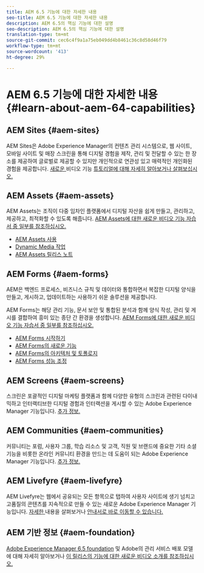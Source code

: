 ```yaml
---
title: AEM 6.5 기능에 대한 자세한 내용
seo-title: AEM 6.5 기능에 대한 자세한 내용
description: AEM 6.5의 핵심 기능에 대한 설명
seo-description: AEM 6.5의 핵심 기능에 대한 설명
translation-type: tm+mt
source-git-commit: cec6c4f9a1a75eb049dd4b8461c36c8d58d46f79
workflow-type: tm+mt
source-wordcount: '413'
ht-degree: 29%

---
```



# AEM 6.5 기능에 대한 자세한 내용 {#learn-about-aem-64-capabilities}

## AEM Sites {#aem-sites}

AEM Sites은 Adobe Experience Manager의 컨텐츠 관리 시스템으로, 웹 사이트, 모바일 사이트 및 매장 스크린을 통해 디지털 경험을 제작, 관리 및 전달할 수 있는 한 장소를 제공하여 글로벌로 제공할 수 있지만 개인적으로 연관성 있고 매력적인 개인화된 경험을 제공합니다. [새로운 ](http://www.adobe.com/marketing-cloud/enterprise-content-management/web-cms.html) 비디오 기능  [튜토리얼에 대해 자세히 알아보거나 살펴보십시오.](https://helpx.adobe.com/experience-manager/kt/sites/index/aem-6-5-sites.html)

## AEM Assets {#aem-assets}

AEM Assets는 조직이 다중 임차인 플랫폼에서 디지털 자산을 쉽게 만들고, 관리하고, 제공하고, 최적화할 수 있도록 해줍니다. [AEM Assets에 대한 새로운 비디오 기능 자습서 중 일부를 참조하십시오.](https://helpx.adobe.com/experience-manager/kt/assets/index/aem-6-4-assets.html)

* [AEM Assets 사용](/help/assets/manage-assets.md)
* [Dynamic Media 작업](/help/assets/dynamic-media.md)
* [AEM Assets 릴리스 노트](/help/release-notes/assets.md)

## AEM Forms {#aem-forms}

AEM은 백엔드 프로세스, 비즈니스 규칙 및 데이터와 통합하면서 복잡한 디지털 양식을 만들고, 게시하고, 업데이트하는 사용하기 쉬운 솔루션을 제공합니다.

AEM Forms는 해당 관리 기능, 문서 보안 및 통합된 분석과 함께 양식 작성, 관리 및 게시를 결합하여 흥미 있는 종단 간 환경을 생성합니다. [AEM Forms에 대한 새로운 비디오 기능 자습서 중 일부를 참조하십시오.](https://helpx.adobe.com/experience-manager/kt/forms/index/aem-6-5-forms.html)

* [AEM Forms 시작하기](/help/forms/using/introduction-aem-forms.md)
* [AEM Forms의 새로운 기능](/help/forms/using/whats-new.md)
* [AEM Forms의 아키텍처 및 토폴로지](/help/forms/using/aem-forms-architecture-deployment.md)
* [AEM Forms 성능 조정](/help/forms/using/performance-tuning-aem-forms.md)

## AEM Screens {#aem-screens}

스크린은 포괄적인 디지털 마케팅 플랫폼과 함께 다양한 유형의 스크린과 관련된 다이내믹하고 인터랙티브한 디지털 경험과 인터랙션을 게시할 수 있는 Adobe Experience Manager 기능입니다.  [추가 정보.](https://docs.adobe.com/content/help/ko-KR/experience-manager-screens/user-guide/aem-screens-introduction.html)

## AEM Communities {#aem-communities}

커뮤니티는 포럼, 사용자 그룹, 학습 리소스 및 고객, 직원 및 브랜드에 중요한 기타 소셜 기능을 비롯한 온라인 커뮤니티 환경을 만드는 데 도움이 되는 Adobe Experience Manager 기능입니다. [추가 정보.](http://www.adobe.com/marketing-cloud/enterprise-content-management/social-community-cms.html)

## AEM Livefyre {#aem-livefyre}

AEM Livefyre는 웹에서 공유되는 모든 항목으로 탭하여 사용자 사이트에 생기 넘치고 고품질의 콘텐츠를 지속적으로 만들 수 있는 새로운 Adobe Experience Manager 기능입니다. [자세한 ](http://www.adobe.com/marketing-cloud/enterprise-content-management/ugc-content-platform.html) 내용을 살펴보거나  [안내서로 바로 이동할 수 있습니다.](https://answers.livefyre.com/product/livefyre-for-adobe-experience-manager-aem/)

## AEM 기반 정보 {#aem-foundation}

[Adobe Experience Manager 6.5 foundation](/help/sites-deploying/home.md) 및 Adobe의 관리 서비스 배포 모델에 대해 자세히 알아보거나 [이 릴리스의 기능에 대한 새로운 비디오 소개를 참조하십시오.](https://helpx.adobe.com/experience-manager/kt/sites/index/aem-6-5-sites.html)
